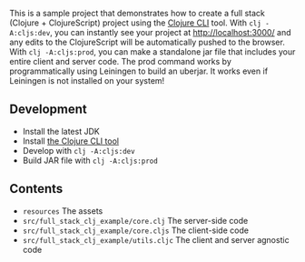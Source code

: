 This is a sample project that demonstrates how to create a full stack (Clojure + ClojureScript) project using the [Clojure CLI](https://clojure.org/guides/getting_started) tool. With `clj -A:cljs:dev`, you can instantly see your project at [http://localhost:3000/](http://localhost:3000/) and any edits to the ClojureScript will be automatically pushed to the browser. With `clj -A:cljs:prod`, you can make a standalone jar file that includes your entire client and server code. The prod command works by programmatically using Leiningen to build an uberjar. It works even if Leiningen is not installed on your system!

## Development

* Install the latest JDK
* Install [the Clojure CLI tool](https://clojure.org/guides/getting_started#_clojure_installer_and_cli_tools)
* Develop with `clj -A:cljs:dev`
* Build JAR file with `clj -A:cljs:prod`

## Contents

* `resources` The assets
* `src/full_stack_clj_example/core.clj` The server-side code
* `src/full_stack_clj_example/core.cljs` The client-side code
* `src/full_stack_clj_example/utils.cljc` The client and server agnostic code
